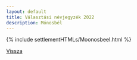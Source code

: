 ```yaml
---
layout: default
title: Választási névjegyzék 2022
description: Mónosbél
---
```


{% include settlementHTMLs/Moonosbeel.html %}

[Vissza](./)